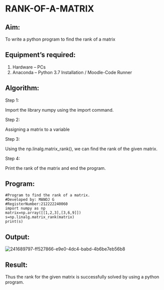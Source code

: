 # RANK-OF-A-MATRIX
## Aim:
To write a python program to find the rank of a matrix
## Equipment’s required:
1. 	Hardware – PCs
2. 	Anaconda – Python 3.7 Installation / Moodle-Code Runner
## Algorithm:
Step 1:

Import the library numpy using the import command.


Step 2:

Assigning a matrix to a variable


Step 3:

Using the np.linalg.matrix_rank(), we can find the rank of the given matrix.


Step 4:

Print the rank of the matrix and end the program.
## Program:
```
#Program to find the rank of a matrix.
#Developed by: MANOJ G
#RegisterNumber:212222240060
import numpy as np
matrix=np.array([[1,2,3],[3,6,9]])
s=np.linalg.matrix_rank(matrix)
print(s)
```
## Output:
![241689797-ff527866-e9e0-4dc4-babd-4b6be7eb56b8](https://github.com/Danielmanoj/RANK-OF-A-MATRIX/assets/69635071/73f4a73b-9611-46ff-8353-013030b5be22)

## Result:
Thus the rank for the given matrix is successfully solved by  using a python program.

